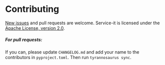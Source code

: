 # Contributing

[New issues](https://github.com/dmyersturnbull/service-it/issues) and pull requests are welcome.
Service-it is licensed under the [Apache License, version 2.0](https://www.apache.org/licenses/LICENSE-2.0).

##### For pull requests:
If you can, please update `CHANGELOG.md` and add your name to the contributors in `pyproject.toml`.
Then run `tyrannosaurus sync`.

